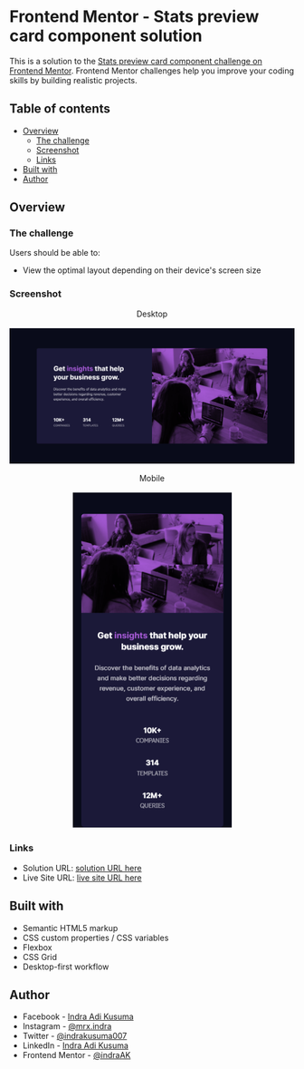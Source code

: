 # Frontend Mentor - Stats preview card component solution

This is a solution to the [Stats preview card component challenge on Frontend Mentor](https://www.frontendmentor.io/challenges/stats-preview-card-component-8JqbgoU62). Frontend Mentor challenges help you improve your coding skills by building realistic projects.

## Table of contents

-  [Overview](#overview)
   -  [The challenge](#the-challenge)
   -  [Screenshot](#screenshot)
   -  [Links](#links)
-  [Built with](#built-with)
-  [Author](#author)

## Overview

### The challenge

Users should be able to:

-  View the optimal layout depending on their device's screen size

### Screenshot

<p align="center">
   Desktop
   <br></br>
  <img width="600" src="./screenshot/desktop.png">
</p>

<p align="center">
   Mobile
   <br></br>
  <img src="./screenshot/mobile.png">
</p>

### Links

-  Solution URL: [solution URL here](https://www.frontendmentor.io/solutions/responsive-fylo-dark-theme-landing-page-using-flex-and-css-grid-uAm1Ijy-bm)
-  Live Site URL: [live site URL here](https://wizardly-heyrovsky-1d2036.netlify.app/)

## Built with

-  Semantic HTML5 markup
-  CSS custom properties / CSS variables
-  Flexbox
-  CSS Grid
-  Desktop-first workflow

## Author

-  Facebook - [Indra Adi Kusuma](https://www.your-site.com)
-  Instagram - [@mrx.indra](https://instagram.com/mrx)
-  Twitter - [@indrakusuma007](https://twitter.com/indrakusuma007?s=09)
-  LinkedIn - [Indra Adi Kusuma](https://www.linkedin.com/in/indra-adi-kusuma-a37955173)
-  Frontend Mentor - [@indraAK](https://www.frontendmentor.io/profile/indraAK)
